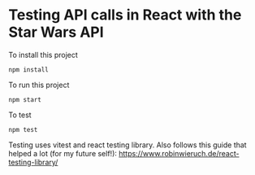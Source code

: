 # Testing API calls in React with the Star Wars API

To install this project

`npm install`

To run this project

`npm start`

To test

`npm test`

Testing uses vitest and react testing library.
Also follows this guide that helped a lot (for my future self!): https://www.robinwieruch.de/react-testing-library/
